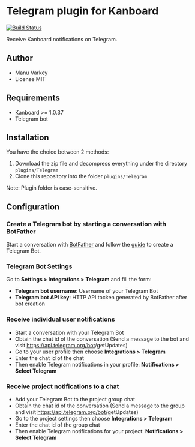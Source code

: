 Telegram plugin for Kanboard
===============================

[![Build Status](https://travis-ci.org/kanboard/plugin-telegram.svg?branch=master)](https://travis-ci.org/kanboard/plugin-telegram)

Receive Kanboard notifications on Telegram.

Author
------

- Manu Varkey
- License MIT

Requirements
------------

- Kanboard >= 1.0.37
- Telegram bot

Installation
------------

You have the choice between 2 methods:

1. Download the zip file and decompress everything under the directory `plugins/Telegram`
2. Clone this repository into the folder `plugins/Telegram`

Note: Plugin folder is case-sensitive.

Configuration
-------------

### Create a Telegram bot by starting a conversation with BotFather

Start a conversation with [BotFather](https://telegram.me/botfather) and follow the [guide](https://core.telegram.org/bots#6-botfather) to create a Telegram Bot.

### Telegram Bot Settings

Go to **Settings > Integrations > Telegram** and fill the form:

- **Telegram bot username**: Username of your Telegram Bot
- **Telegram bot API key**: HTTP API tocken generated by BotFather after bot creation

### Receive individual user notifications

- Start a conversation with your Telegram Bot
- Obtain the chat id of the conversation (Send a message to the bot and visit https://api.telegram.org/bot<YourBOTToken>/getUpdates)
- Go to your user profile then choose **Integrations > Telegram**
- Enter the chat id of the chat
- Then enable Telegram notifications in your profile: **Notifications > Select Telegram**

### Receive project notifications to a chat


- Add your Telegram Bot to the project group chat
- Obtain the chat id of the conversation (Send a message to the group and visit https://api.telegram.org/bot<YourBOTToken>/getUpdates)
- Go to the project settings then choose **Integrations > Telegram**
- Enter the chat id of the group chat
- Then enable Telegram notifications for your project: **Notifications > Select Telegram**

